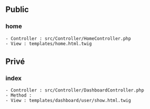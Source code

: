 ## Public

### home
    - Controller : src/Controller/HomeController.php
    - View : templates/home.html.twig

## Privé

### index
    - Controller : src/Controller/DashboardController.php
    - Method : 
    - View : templates/dashboard/user/show.html.twig